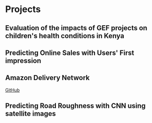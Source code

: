 # Projects

## Evaluation of the impacts of GEF projects on children's health conditions in Kenya

## Predicting Online Sales with Users' First impression

## Amazon Delivery Network 
[GitHub](https://jiayingchen0307.github.io/last_mile_delivery_network/)

## Predicting Road Roughness with CNN using satellite images
